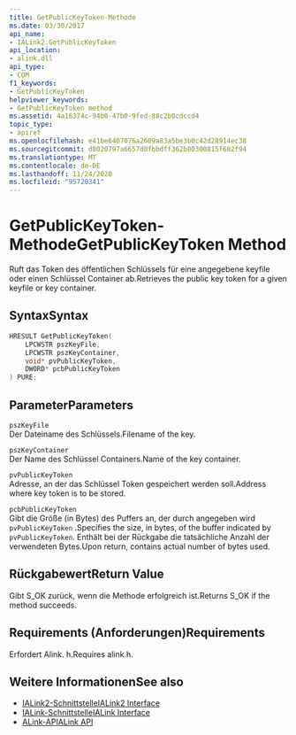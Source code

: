 ```yaml
---
title: GetPublicKeyToken-Methode
ms.date: 03/30/2017
api_name:
- IALink2.GetPublicKeyToken
api_location:
- alink.dll
api_type:
- COM
f1_keywords:
- GetPublicKeyToken
helpviewer_keywords:
- GetPublicKeyToken method
ms.assetid: 4a16374c-94b0-47b0-9fed-88c2b0cdccd4
topic_type:
- apiref
ms.openlocfilehash: e41be6407076a2609a83a5be3b0c42d28914ec38
ms.sourcegitcommit: d8020797a6657d0fbbdff362b80300815f682f94
ms.translationtype: MT
ms.contentlocale: de-DE
ms.lasthandoff: 11/24/2020
ms.locfileid: "95720341"
---
```

# <a name="getpublickeytoken-method"></a><span data-ttu-id="f3023-102">GetPublicKeyToken-Methode</span><span class="sxs-lookup"><span data-stu-id="f3023-102">GetPublicKeyToken Method</span></span>

<span data-ttu-id="f3023-103">Ruft das Token des öffentlichen Schlüssels für eine angegebene keyfile oder einen Schlüssel Container ab.</span><span class="sxs-lookup"><span data-stu-id="f3023-103">Retrieves the public key token for a given keyfile or key container.</span></span>  
  
## <a name="syntax"></a><span data-ttu-id="f3023-104">Syntax</span><span class="sxs-lookup"><span data-stu-id="f3023-104">Syntax</span></span>  
  
```cpp  
HRESULT GetPublicKeyToken(  
    LPCWSTR pszKeyFile,  
    LPCWSTR pszKeyContainer,  
    void* pvPublicKeyToken,  
    DWORD* pcbPublicKeyToken  
) PURE;  
```  
  
## <a name="parameters"></a><span data-ttu-id="f3023-105">Parameter</span><span class="sxs-lookup"><span data-stu-id="f3023-105">Parameters</span></span>  

 `pszKeyFile`  
 <span data-ttu-id="f3023-106">Der Dateiname des Schlüssels.</span><span class="sxs-lookup"><span data-stu-id="f3023-106">Filename of the key.</span></span>  
  
 `pszKeyContainer`  
 <span data-ttu-id="f3023-107">Der Name des Schlüssel Containers.</span><span class="sxs-lookup"><span data-stu-id="f3023-107">Name of the key container.</span></span>  
  
 `pvPublicKeyToken`  
 <span data-ttu-id="f3023-108">Adresse, an der das Schlüssel Token gespeichert werden soll.</span><span class="sxs-lookup"><span data-stu-id="f3023-108">Address where key token is to be stored.</span></span>  
  
 `pcbPublicKeyToken`  
 <span data-ttu-id="f3023-109">Gibt die Größe (in Bytes) des Puffers an, der durch angegeben wird `pvPublicKeyToken` .</span><span class="sxs-lookup"><span data-stu-id="f3023-109">Specifies the size, in bytes, of the buffer indicated by `pvPublicKeyToken`.</span></span> <span data-ttu-id="f3023-110">Enthält bei der Rückgabe die tatsächliche Anzahl der verwendeten Bytes.</span><span class="sxs-lookup"><span data-stu-id="f3023-110">Upon return, contains actual number of bytes used.</span></span>  
  
## <a name="return-value"></a><span data-ttu-id="f3023-111">Rückgabewert</span><span class="sxs-lookup"><span data-stu-id="f3023-111">Return Value</span></span>  

 <span data-ttu-id="f3023-112">Gibt S_OK zurück, wenn die Methode erfolgreich ist.</span><span class="sxs-lookup"><span data-stu-id="f3023-112">Returns S_OK if the method succeeds.</span></span>  
  
## <a name="requirements"></a><span data-ttu-id="f3023-113">Requirements (Anforderungen)</span><span class="sxs-lookup"><span data-stu-id="f3023-113">Requirements</span></span>  

 <span data-ttu-id="f3023-114">Erfordert Alink. h.</span><span class="sxs-lookup"><span data-stu-id="f3023-114">Requires alink.h.</span></span>  
  
## <a name="see-also"></a><span data-ttu-id="f3023-115">Weitere Informationen</span><span class="sxs-lookup"><span data-stu-id="f3023-115">See also</span></span>

- [<span data-ttu-id="f3023-116">IALink2-Schnittstelle</span><span class="sxs-lookup"><span data-stu-id="f3023-116">IALink2 Interface</span></span>](ialink2-interface.md)
- [<span data-ttu-id="f3023-117">IALink-Schnittstelle</span><span class="sxs-lookup"><span data-stu-id="f3023-117">IALink Interface</span></span>](ialink-interface.md)
- [<span data-ttu-id="f3023-118">ALink-API</span><span class="sxs-lookup"><span data-stu-id="f3023-118">ALink API</span></span>](index.md)
